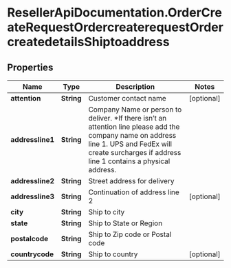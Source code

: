 # ResellerApiDocumentation.OrderCreateRequestOrdercreaterequestOrdercreatedetailsShiptoaddress

## Properties

Name | Type | Description | Notes
------------ | ------------- | ------------- | -------------
**attention** | **String** | Customer contact name | [optional] 
**addressline1** | **String** | Company Name or person to deliver. *If there isn’t an attention line please add the company name on address line 1.   UPS and FedEx will create surcharges if address line 1 contains a physical address. | 
**addressline2** | **String** | Street address for delivery | 
**addressline3** | **String** | Continuation of address line 2 | [optional] 
**city** | **String** | Ship to city | 
**state** | **String** | Ship to State or Region | 
**postalcode** | **String** | Ship to Zip code or Postal code | 
**countrycode** | **String** | Ship to country | [optional] 


